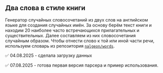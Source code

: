 
## Два слова в стиле книги   

Генератор случайных словосочетаний из двух слов на английском языке для создания 
случайных имён. За основу берём текст книги и находим 20 наиболее часто встречающихся 
прилагательных и существительных. Далее составляем из них словосочетания случайным образом. 
Чтобы отнести слово к той или иной части речи, используем словарь из репозитория 
[`nalgeon/words`](https://github.com/nalgeon/words/).  

✅ 04.08.2025 - сделала загрузку данных

✅ 07.08.2025 - готова первая версия парсера и пример использования.   